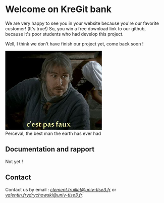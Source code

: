 # Welcome on KreGit bank

We are very happy to see you in your website because you're our favorite customer!  (It's true!)
So, you win a free download link to our github, because it's poor students who had develop this project.   
  
Well, I think we don't have finish our project yet, come back soon !

![Perceval, the best man the earth has ever had](https://raw.githubusercontent.com/ClementTruillet/KreGit/master/doc/Perceval.png)   
Perceval, the best man the earth has ever had

## Documentation and rapport

Not yet !

## Contact

Contact us by email : *clement.truillet@univ-tlse3.fr* or *valentin.frydrychowski@univ-tlse3.fr*.  